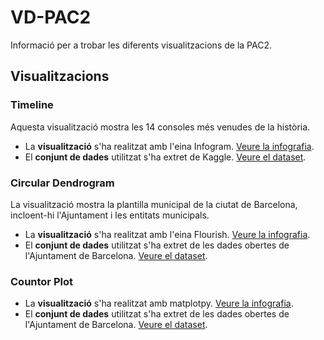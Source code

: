 # VD-PAC2
Informació per a trobar les diferents visualitzacions de la PAC2.

## Visualitzacions

### Timeline
Aquesta visualització mostra les 14 consoles més venudes de la història.

- La **visualització** s'ha realitzat amb l'eina Infogram. [Veure la infografia](https://infogram.com/timeline-viceoconsoles-mes-venudes-1h7v4pwzgjpg86k?live).
- El **conjunt de dades** utilitzat s'ha extret de Kaggle. [Veure el dataset](https://www.kaggle.com/datasets/tayyarhussain/best-selling-game-consoles-of-all-time).

### Circular Dendrogram
La visualització mostra la plantilla municipal de la ciutat de Barcelona, incloent-hi l'Ajuntament i les entitats municipals.

- La **visualització** s'ha realitzat amb l'eina Flourish. [Veure la infografia](https://public.flourish.studio/visualisation/15725715/).
- El **conjunt de dades** utilitzat s'ha extret de les dades obertes de l'Ajuntament de Barcelona. [Veure el dataset](https://opendata-ajuntament.barcelona.cat/data/es/dataset/plantilla-municipal).

### Countor Plot
- La **visualització** s'ha realitzat amb matplotpy. [Veure la infografia](https://public.flourish.studio/visualisation/15725715/).
- El **conjunt de dades** utilitzat s'ha extret de les dades obertes de l'Ajuntament de Barcelona. [Veure el dataset](https://opendata-ajuntament.barcelona.cat/data/es/dataset/plantilla-municipal).
